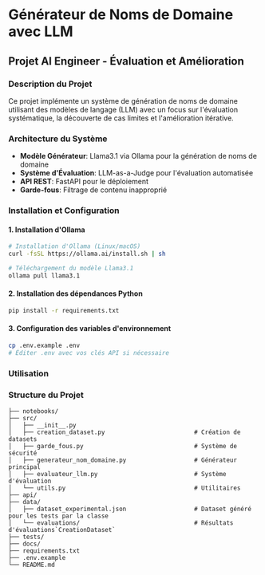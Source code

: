 # Générateur de Noms de Domaine avec LLM
## Projet AI Engineer - Évaluation et Amélioration

### Description du Projet

Ce projet implémente un système de génération de noms de domaine utilisant des modèles de langage (LLM) avec un focus sur l'évaluation systématique, la découverte de cas limites et l'amélioration itérative.

### Architecture du Système

- **Modèle Générateur**: Llama3.1 via Ollama pour la génération de noms de domaine
- **Système d'Évaluation**: LLM-as-a-Judge pour l'évaluation automatisée
- **API REST**: FastAPI pour le déploiement
- **Garde-fous**: Filtrage de contenu inapproprié

### Installation et Configuration

#### 1. Installation d'Ollama
```bash
# Installation d'Ollama (Linux/macOS)
curl -fsSL https://ollama.ai/install.sh | sh

# Téléchargement du modèle Llama3.1
ollama pull llama3.1
```

#### 2. Installation des dépendances Python
```bash
pip install -r requirements.txt
```

#### 3. Configuration des variables d'environnement
```bash
cp .env.example .env
# Éditer .env avec vos clés API si nécessaire
```

### Utilisation


### Structure du Projet

```
├── notebooks/
├── src/
│   ├── __init__.py
│   ├── creation_dataset.py                         # Création de datasets
│   ├── garde_fous.py                               # Système de sécurité
│   ├── generateur_nom_domaine.py                   # Générateur principal
│   ├── evaluateur_llm.py                           # Système d'évaluation
│   └── utils.py                                    # Utilitaires
├── api/
├── data/
│   ├── dataset_experimental.json                   # Dataset généré pour les tests par la classe 
│   └── evaluations/                                # Résultats d'évaluations`CreationDataset`
├── tests/
├── docs/
├── requirements.txt
├── .env.example
└── README.md
```

